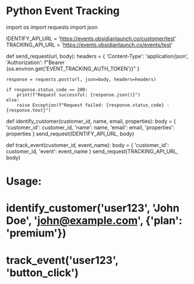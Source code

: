 # Python Event Tracking

import os
import requests
import json

IDENTIFY_API_URL = 'https://events.obsidianlaunch.co/customer/test'
TRACKING_API_URL = 'https://events.obsidianlaunch.co/events/test'

def send_request(url, body):
headers = {
'Content-Type': 'application/json',
'Authorization': f"Bearer {os.environ.get('EVENT_TRACKING_AUTH_TOKEN')}"
}

    response = requests.post(url, json=body, headers=headers)

    if response.status_code == 200:
        print(f"Request successful: {response.json()}")
    else:
        raise Exception(f"Request failed: {response.status_code} - {response.text}")

def identify_customer(customer_id, name, email, properties):
body = {
'customer_id': customer_id,
'name': name,
'email': email,
'properties': properties
}
send_request(IDENTIFY_API_URL, body)

def track_event(customer_id, event_name):
body = {
'customer_id': customer_id,
'event': event_name
}
send_request(TRACKING_API_URL, body)

# Usage:

# identify_customer('user123', 'John Doe', 'john@example.com', {'plan': 'premium'})

# track_event('user123', 'button_click')
